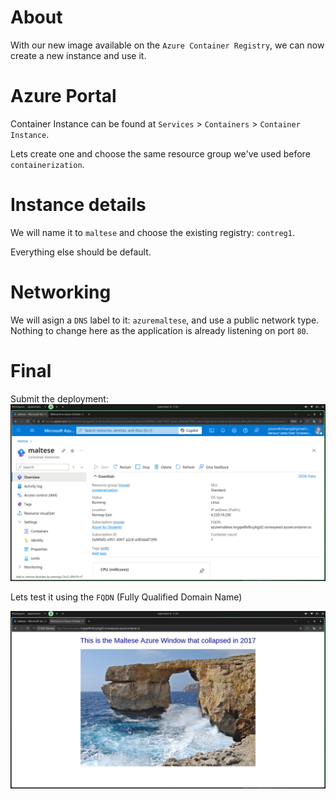 # About
With our new image available on the `Azure Container Registry`, we can now create a new instance and use it.

# Azure Portal
Container Instance can be found at `Services` > `Containers` > `Container Instance`.

Lets create one and choose the same resource group we've used before `containerization`.

# Instance details
We will name it to `maltese` and choose the existing registry: `contreg1`.

Everything else should be default.

# Networking
We will asign a `DNS` label to it: `azuremaltese`, and use a public network type.
Nothing to change here as the application is already listening on port `80`.

# Final
Submit the deployment:
![deployment](../../images/3.deploy/deployment.png)

Lets test it using the `FQDN` (Fully Qualified Domain Name)

![FQDN](../../images/3.deploy/fqdn.png)